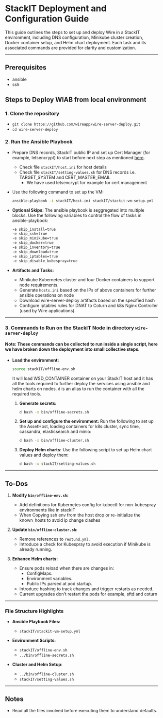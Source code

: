 # StackIT Deployment and Configuration Guide

This guide outlines the steps to set up and deploy Wire in a StackIT environment, including DNS configuration, Minikube cluster creation, Docker container setup, and Helm chart deployment. Each task and its associated commands are provided for clarity and customization.

---

## Prerequisites

- ansible
- ssh

## Steps to Deploy WIAB from local environment

### 1. Clone the repository
   - `git clone https://github.com/wireapp/wire-server-deploy.git`
   - `cd wire-server-deploy`

### 2. Run the Ansible Playbook
- Prepare DNS records, StackIT public IP and set up Cert Manager (for example, letsencrypt) to start before next step as mentioned [here](https://docs.wire.com/how-to/install/helm.html#how-to-set-up-dns-records). 
   - Check file `stackIT/host.ini` for host details
   - Check file `stackIT/setting-values.sh` for DNS records i.e. TARGET_SYSTEM and CERT_MASTER_EMAIL
      - We have used letsencrypt for example for cert management
- Use the following command to set up the VM:
  ```bash
  ansible-playbook -i stackIT/host.ini stackIT/stackit-vm-setup.yml
  ```

- **Optional Skips:**
  The ansible playbook is seggregated into multiple blocks. Use the following variables to control the flow of tasks in ansible-playbook:
  ```bash
  -e skip_install=true
  -e skip_ssh=true
  -e skip_minikube=true
  -e skip_docker=true
  -e skip_inventory=true
  -e skip_download=true
  -e skip_iptables=true
  -e skip_disable_kubespray=true
  ```

- **Artifacts and Tasks:**
  - Minikube Kubernetes cluster and four Docker containers to support node requirements.
  - Generate `hosts.ini` based on the IPs of above containers for further ansible operations on node
  - Download wire-server-deploy artifacts based on the specified hash 
  - Configure iptables rules for DNAT to Coturn and k8s Nginx Controller (used by Wire applications).

---

### 3. Commands to Run on the StackIT Node in directory `wire-server-deploy`
#### Note: These commands can be collected to run inside a single script, here we have broken down the deployment into small collective steps.

- **Load the environment:**
   ```bash
   source stackIT/offline-env.sh
   ```
   It will load WSD_CONTAINER container on your StackIT host and it has all the tools required to further deploy the services using ansible and helm charts on nodes. `d` is an alias to run the container with all the required tools.

   1. **Generate secrets:**
      ```bash
      d bash -x bin/offline-secrets.sh
      ```

   2. **Set up and configure the environment:**
      Run the following to set up the AssetHost, loading containers for k8s cluster, sync time, cassandra, elasticsearch and minio:
      ```bash
      d bash -x bin/offline-cluster.sh
      ```

   3. **Deploy Helm charts:**
      Use the following script to set up Helm chart values and deploy them:
      ```bash
      d bash -x stackIT/setting-values.sh
      ```

---

## To-Dos

1. **Modify `bin/offline-env.sh`:**
   - Add definitions for Kubernetes config for kubectl for non-kubespray environments like in stackIT
   - When Copying ssh env from the host drop or re-initialize the known_hosts to avoid ip change clashes

2. **Update `bin/offline-cluster.sh`:**
   - Remove references to `restund.yml`.
   - Introduce a check for Kubespray to avoid execution if Minikube is already running.

3. **Enhance Helm charts:**
   - Ensure pods reload when there are changes in:
     - ConfigMaps.
     - Environment variables.
     - Public IPs parsed at pod startup.
   - Introduce hashing to track changes and trigger restarts as needed.
   - Current upgrades don't restart the pods for example, sftd and coturn

---

### File Structure Highlights

- **Ansible Playbook Files:**
  - `stackIT/stackit-vm-setup.yml`

- **Environment Scripts:**
  - `stackIT/offline-env.sh`
  - `../bin/offline-secrets.sh`

- **Cluster and Helm Setup:**
  - `../bin/offline-cluster.sh`
  - `stackIT/setting-values.sh`

---

## Notes
-  Read all the files involved before executing them to understand defaults.

